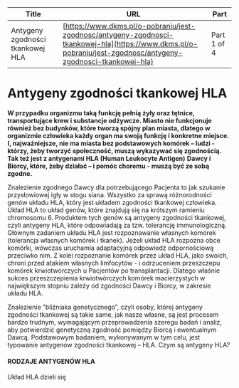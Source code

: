 | **Title**       | **URL**           | **Part**              |
|-----------------|-------------------|-----------------------|
| Antygeny zgodności tkankowej HLA         | [https://www.dkms.pl/o-pobraniu/jest-zgodnosc/antygeny-zgodnosci-tkankowej-hla](https://www.dkms.pl/o-pobraniu/jest-zgodnosc/antygeny-zgodnosci-tkankowej-hla)    | Part 1 of 4          |

# Antygeny zgodności tkankowej HLA

**W przypadku organizmu taką funkcję pełnią żyły oraz tętnice, transportujące krew i substancje odżywcze. Miasto nie funkcjonuje również bez budynków, które tworzą spójny plan miasta, dlatego w organizmie człowieka każdy organ ma swoją funkcję i konkretne miejsce. I, najważniejsze, nie ma miasta bez podstawowych komórek – ludzi \- którzy, żeby tworzyć społeczność, muszą wykazywać się zgodnością. Tak też jest z antygenami HLA (Human Leukocyte Antigen)** **Dawcy i Biorcy, które, żeby działać – i pomóc choremu \- muszą być ze sobą zgodne.**


Znalezienie zgodnego Dawcy dla potrzebującego Pacjenta to jak szukanie przysłowiowej igły w stogu siana. Wszystko za sprawą różnorodności genów układu HLA, który jest układem zgodności tkankowej człowieka. Układ HLA to układ genów, które znajdują się na krótszym ramieniu chromosomu 6\. Produktem tych genów są antygeny zgodności tkankowej, czyli antygeny HLA, które odpowiadają za tzw. tolerancję immunologiczną. Głównym zadaniem układu HLA jest rozpoznawanie własnych komórek (tolerancja własnych komórek i tkanek). Jeżeli układ HLA rozpozna obce komórki, wówczas uruchamia adaptacyjną odpowiedź odpornościową przeciwko nim. Z kolei rozpoznanie komórek przez układ HLA, jako swoich, chroni przed atakiem własnych limfocytów \- i odrzuceniem przeszczepu komórek krwiotwórczych u Pacjentów po transplantacji. Dlatego właśnie sukces przeszczepienia krwiotwórczych komórek macierzystych w największym stopniu zależy od zgodności Dawcy i Biorcy, w zakresie układu HLA.


Znalezienie ”bliźniaka genetycznego”, czyli osoby, której antygeny zgodności tkankowej są takie same, jak nasze własne, są jest procesem bardzo trudnym, wymagającym przeprowadzenia szeregu badań i analiz, aby potwierdzić genetyczną zgodność pomiędzy Biorcą i ewentualnym Dawcą. Podstawowym badaniem, wykonywanym w tym celu, jest typowanie antygenów zgodności tkankowej – HLA. Czym są antygeny HLA?


#### RODZAJE ANTYGENÓW HLA


Układ HLA dzieli się 